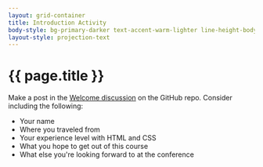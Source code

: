 ```yaml
---
layout: grid-container
title: Introduction Activity
body-style: bg-primary-darker text-accent-warm-lighter line-height-body-4 padding-bottom-9 font-body-lg slide
layout-style: projection-text
---
```


# {{ page.title }}

Make a post in the [Welcome discussion](https://github.com/pglevy/rwp-workshop/discussions/3) on the GitHub repo. Consider including the following:
- Your name
- Where you traveled from
- Your experience level with HTML and CSS
- What you hope to get out of this course
- What else you're looking forward to at the conference